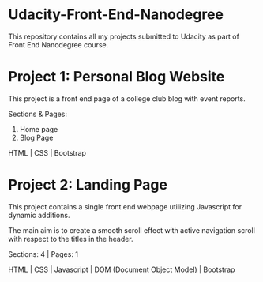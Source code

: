 # Udacity-Front-End-Nanodegree
This repository contains all my projects submitted to Udacity as part of Front End Nanodegree course.
# Project 1: Personal Blog Website
This project is a front end page of a college club blog with event reports.

Sections & Pages: 
1. Home page
2. Blog Page

HTML | CSS | Bootstrap 
# Project 2: Landing Page
This project contains a single front end webpage utilizing Javascript for dynamic additions.

The main aim is to create a smooth scroll effect with active navigation scroll with respect to the titles in the header.

Sections: 4 |
Pages: 1

HTML | CSS | Javascript | DOM (Document Object Model) | Bootstrap

